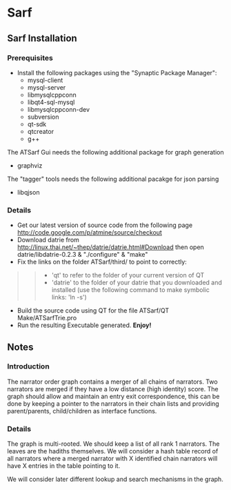 # Sarf #

[//]: # (Automated analysis of Arabic data sets including texts, publications, records, and digital media
became essential with the huge digital Arabic content available nowadays. The current
solutions adopt data and text mining techniques that are suitable for Latin languages. The
Arabic language has unique features that differentiate it from other languages and that can
help text mining and information retrieval techniques. In this project we aim at developing
Arabic text mining tools and techniques to handle complex queries on separate but related
Arabic documents. Given a set of documents and a relation expressed in a query form, we will
use structural analysis techniques to extract graphs representing the relation and the different
entities involved in the given documents.THIS CONTENT IS NOT VISIBLE )

## Sarf Installation ##

### Prerequisites ###

  * Install the following packages using the "Synaptic Package Manager":
    * mysql-client
    * mysql-server
    * libmysqlcppconn
    * libqt4-sql-mysql
    * libmysqlcppconn-dev
    * subversion
    * qt-sdk
    * qtcreator
    * g++

The ATSarf Gui needs the following additional package for graph generation
  * graphviz

The "tagger" tools needs the following additional pacakge for json parsing
  * libqjson


### Details ###

  * Get our latest version of source code from the following page http://code.google.com/p/atmine/source/checkout
  * Download datrie from http://linux.thai.net/~thep/datrie/datrie.html#Download then open datrie/libdatrie-0.2.3 & "./configure" & "make"
  * Fix the links on the folder ATSarf/third/ to point to correctly:
> > - 'qt' to refer to the folder of your current version of QT
> > - 'datrie' to the folder of your datrie that you downloaded and installed
> > (use the following command to make symbolic links: 'ln -s')
  * Build the source code using QT for the file ATSarf/QT Make/ATSarfTrie.pro
  * Run the resulting Executable generated. **Enjoy!**

## Notes ##

### Introduction ###

The narrator order graph contains a merger of all chains of narrators.
Two narrators are merged if they have a low distance (high identity) score.
The graph should allow and maintain an entry exit correspondence, this can be done by keeping a pointer to the narrators in their chain lists and providing parent/parents, child/children as interface functions.


### Details ###

The graph is multi-rooted. We should keep a list of all rank 1 narrators. The leaves are the hadiths themselves.
We will consider a hash table record of all narrators where a merged narrator with X identified chain narrators will have X entries in the table pointing to it.

We will consider later different lookup and search mechanisms in the graph.



